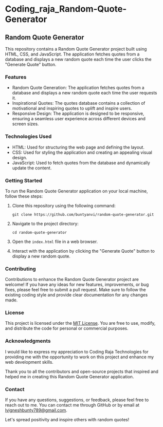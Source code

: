 # Coding_raja_Random-Quote-Generator
## Random Quote Generator

This repository contains a Random Quote Generator project built using HTML, CSS, and JavaScript. The application fetches quotes from a database and displays a new random quote each time the user clicks the "Generate Quote" button.

### Features

- Random Quote Generation: The application fetches quotes from a database and displays a new random quote each time the user requests it.
- Inspirational Quotes: The quotes database contains a collection of motivational and inspiring quotes to uplift and inspire users.
- Responsive Design: The application is designed to be responsive, ensuring a seamless user experience across different devices and screen sizes.

### Technologies Used

- HTML: Used for structuring the web page and defining the layout.
- CSS: Used for styling the application and creating an appealing visual design.
- JavaScript: Used to fetch quotes from the database and dynamically update the content.

### Getting Started

To run the Random Quote Generator application on your local machine, follow these steps:

1. Clone this repository using the following command:

   ```shell
   git clone https://github.com/buntyanvi/random-quote-generator.git
   ```

2. Navigate to the project directory:

   ```shell
   cd random-quote-generator
   ```

3. Open the `index.html` file in a web browser.

4. Interact with the application by clicking the "Generate Quote" button to display a new random quote.

### Contributing

Contributions to enhance the Random Quote Generator project are welcome! If you have any ideas for new features, improvements, or bug fixes, please feel free to submit a pull request. Make sure to follow the existing coding style and provide clear documentation for any changes made.

### License

This project is licensed under the [MIT License](LICENSE). You are free to use, modify, and distribute the code for personal or commercial purposes.

### Acknowledgments

I would like to express my appreciation to Coding Raja Technologies for providing me with the opportunity to work on this project and enhance my web development skills.

Thank you to all the contributors and open-source projects that inspired and helped me in creating this Random Quote Generator application.

### Contact

If you have any questions, suggestions, or feedback, please feel free to reach out to me. You can contact me through GitHub or by email at [lvigneshbunty789@gmail.com](mailto:lvigneshbunty789@gmail.com).

Let's spread positivity and inspire others with random quotes!
